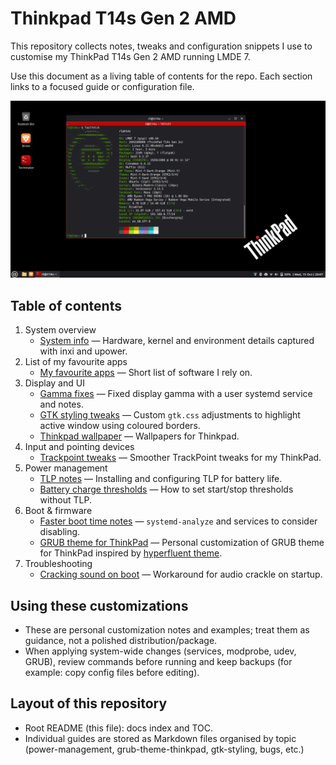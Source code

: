 # Thinkpad T14s Gen 2 AMD

This repository collects notes, tweaks and configuration snippets I use to customise my ThinkPad T14s Gen 2 AMD running LMDE 7.

Use this document as a living table of contents for the repo. Each section links to a focused guide or configuration file.

![screenshot](screenshot.png)

## Table of contents

1. System overview
	- [System info](system-info.md) — Hardware, kernel and environment details captured with inxi and upower.
2. List of my favourite apps
	- [My favourite apps](my-favourite-apps.md) — Short list of software I rely on.
3. Display and UI
	- [Gamma fixes](gamma-fix.md) — Fixed display gamma with a user systemd service and notes.
	- [GTK styling tweaks](gtk-styling/gtk-styling.md) — Custom `gtk.css` adjustments to highlight active window using coloured borders.
	- [Thinkpad wallpaper](wallpaper) — Wallpapers for Thinkpad.
4. Input and pointing devices
	- [Trackpoint tweaks](trackpoint/trackpoint.md) — Smoother TrackPoint tweaks for my ThinkPad.
5. Power management
	- [TLP notes](power-management/tlp/tlp.md) — Installing and configuring TLP for battery life.
	- [Battery charge thresholds](power-management/battery-charge-threshold/battery-charge-threshold.md) — How to set start/stop thresholds without TLP.
6. Boot & firmware
	- [Faster boot time notes](faster-boot-time/faster-boot-time.md) — `systemd-analyze` and services to consider disabling.
	- [GRUB theme for ThinkPad](grub-theme-thinkpad/grub-theme-thinkpad.md) — Personal customization of GRUB theme for ThinkPad inspired by [hyperfluent theme](https://github.com/Coopydood/HyperFluent-GRUB-Theme).
7. Troubleshooting
	- [Cracking sound on boot](troubleshoot/cracking-sound-on-boot.md) — Workaround for audio crackle on startup.

## Using these customizations

- These are personal customization notes and examples; treat them as guidance, not a polished distribution/package.
- When applying system-wide changes (services, modprobe, udev, GRUB), review commands before running and keep backups (for example: copy config files before editing).

## Layout of this repository

- Root README (this file): docs index and TOC.
- Individual guides are stored as Markdown files organised by topic (power-management, grub-theme-thinkpad, gtk-styling, bugs, etc.)